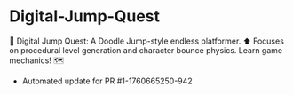 # Digital-Jump-Quest
🐸 Digital Jump Quest: A Doodle Jump-style endless platformer. ⬆️ Focuses on procedural level generation and character bounce physics. Learn game mechanics! 🗺️


- Automated update for PR #1-1760665250-942